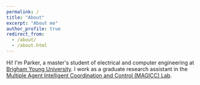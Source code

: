 ```yaml
---
permalink: /
title: "About"
excerpt: "About me"
author_profile: true
redirect_from: 
  - /about/
  - /about.html
---
```


Hi! I'm Parker, a master's student of electrical and computer engineering at [Brigham Young University](http://byu.edu). I work as a graduate research assistant in the [Multiple Agent Intelligent Coordination and Control (MAGICC) Lab](http://magicc.byu.edu/).
